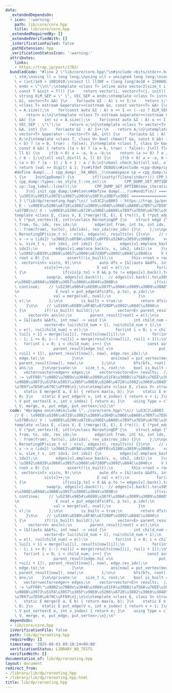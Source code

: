 ```yaml
---
data:
  _extendedDependsOn:
  - icon: ':warning:'
    path: lib/core/core.hpp
    title: lib/core/core.hpp
  _extendedRequiredBy: []
  _extendedVerifiedWith: []
  _isVerificationFailed: false
  _pathExtension: hpp
  _verificationStatusIcon: ':warning:'
  attributes:
    links:
    - https://trap.jp/post/1702/
  bundledCode: "#line 2 \"lib/core/core.hpp\"\n#include <bits/stdc++.h>\nusing namespace\
    \ std;\nusing ll = long long;\nusing ull = unsigned long long;\nconst int INF\
    \ = (int)1e9 + 1001010;\nconst ll llINF = (long long)4e18 + 22000020;\nconst string\
    \ endn = \"\\n\";\ntemplate <class T> inline auto vector2(size_t i, size_t j,\
    \ const T &init = T()) {\n    return vector(i, vector<T>(j, init));\n}\nconst\
    \ string ELM_SEP = \" \", VEC_SEP = endn;\ntemplate <class T> istream &operator>>(istream\
    \ &i, vector<T> &A) {\n    for(auto &I : A) i >> I;\n    return i;\n}\ntemplate\
    \ <class T> ostream &operator<<(ostream &o, const vector<T> &A) {\n    int sz\
    \ = A.size();\n    for(const auto &I : A) o << I << (--sz ? ELM_SEP : \"\");\n\
    \    return o;\n}\ntemplate <class T> ostream &operator<<(ostream &o, const vector<vector<T>>\
    \ &A) {\n    int sz = A.size();\n    for(const auto &I : A) o << I << (--sz ?\
    \ VEC_SEP : \"\");\n    return o;\n}\ntemplate <class T> vector<T> &operator++(vector<T>\
    \ &A, int) {\n    for(auto &I : A) I++;\n    return A;\n}\ntemplate <class T>\
    \ vector<T> &operator--(vector<T> &A, int) {\n    for(auto &I : A) I--;\n    return\
    \ A;\n}\ntemplate <class T, class U> bool chmax(T &a, const U &b) { return ((a\
    \ < b) ? (a = b, true) : false); }\ntemplate <class T, class U> bool chmin(T &a,\
    \ const U &b) { return ((a > b) ? (a = b, true) : false); }\nll floor_div(ll a,\
    \ ll b) {\n    if(b < 0) a = -a, b = -b;\n    return (a >= 0) ? a / b : (a + 1)\
    \ / b - 1;\n}\nll ceil_div(ll a, ll b) {\n    if(b < 0) a = -a, b = -b;\n    return\
    \ (a > 0) ? (a - 1) / b + 1 : a / b;\n}\nbool check_bit(ull val, ull digit) {\
    \ return (val >> digit) & 1; }\n#ifdef DEBUG\n#include <cpp-dump/cpp-dump.hpp>\n\
    #define dump(...) cpp_dump(__VA_ARGS__)\nnamespace cp = cpp_dump;\nstruct InitCppDump\
    \ {\n    InitCppDump() {\n        if(!isatty(fileno(stderr))) CPP_DUMP_SET_OPTION(es_style,\
    \ cpp_dump::types::es_style_t::no_es);\n        CPP_DUMP_SET_OPTION(log_label_func,\
    \ cp::log_label::line());\n        CPP_DUMP_SET_OPTION(max_iteration_count, 30);\n\
    \    }\n} init_cpp_dump;\n#else\n#define dump(...)\n#endif\n// ====================\
    \ \u3053\u3053\u307E\u3067\u30C6\u30F3\u30D7\u30EC ====================\n#line\
    \ 3 \"lib/dp/rerooting.hpp\"\n// \u53C2\u8003 : https://trap.jp/post/1702/\n//\
    \ E : \u90E8\u5206\u6728\u3082\u3069\u304D\u306E\u8A08\u7B97\u7D50\u679C\u306E\
    \u578B\n// V : \u90E8\u5206\u6728\u306E\u8A08\u7B97\u7D50\u679C\u306E\u578B\n\
    template <class E, class V, E (*merge)(E, E), E (*e)(), E (*put_edge)(V, int),\
    \ V (*put_vertex)(E, int)>\nclass RerootingDP {\n    struct edge {\n        int\
    \ from, to, idx, rev_idx;\n        edge(int from, int to, int idx, int rev_idx)\
    \ : from(from), to(to), idx(idx), rev_idx(rev_idx) {}\n    };\n\npublic:\n   \
    \ RerootingDP(size_t n) : n(n), edges(n), results(n) {}\n\n    // u -> v (idx1),\
    \ v -> u (idx2) \u306E2\u8FBA\u3092\u8FFD\u52A0\u3059\u308B\n    void add_bidirectional_edge(size_t\
    \ u, size_t v, int idx1, int idx2) {\n        edges[u].emplace_back(u, v, idx1,\
    \ idx2);\n        edges[v].emplace_back(v, u, idx2, idx1);\n    }\n\n    // root\
    \ \u3092\u6839\u3068\u3057\u3066\u6728DP\u3092\u884C\u3046\n    V build(size_t\
    \ root = 0) {\n        assert(!is_built);\n        this->root = root;\n      \
    \  vector<int> vis(n, 0);\n\n        auto dfs = [&](auto &&dfs, int v) -> V {\n\
    \            vis[v]++;\n            E val = e();\n            for(auto &p : edges[v])\
    \ {\n                if(vis[p.to] > 0 && p.to != edges[v].back().to)\n       \
    \             swap(p, edges[v].back());  // edges[v].back().to\u3092\u9802\u70B9\
    v\u306E\u89AA\u306B\u3057\u3066\u3044\u308B\n                if(vis[p.to] > 0)\
    \ continue;    // \u5230\u9054\u6E08\u307F\u306A\u3089\u30B9\u30AD\u30C3\u30D7\
    \n                E nval = put_edge(dfs(dfs, p.to), p.idx);\n                results[v].emplace_back(nval);\n\
    \                val = merge(val, nval);\n            }\n            return put_vertex(val,\
    \ v);\n        };\n\n        is_built = true;\n        return dfs(dfs, root);\n\
    \    }\n\n    // \u5168\u65B9\u4F4D\u6728DP\u3092\u884C\u3046\n    vector<V> reroot()\
    \ {\n        if(!is_built) build();\n        vector<E> parent_result(n);\n   \
    \     vector<V> ans(n);\n        parent_result[root] = e();\n\n        auto bfs\
    \ = [&](auto &&bfs, int now) -> void {\n            int child_num = results[now].size();\n\
    \            vector<E> lui(child_num + 1), rui(child_num + 1);\n            lui[0]\
    \ = e(), rui[child_num] = e();\n            for(int i = 0; i < child_num; i++)\
    \ lui[i + 1] = merge(lui[i], results[now][i]);\n            for(int i = child_num\
    \ - 1; i >= 0; i--) rui[i] = merge(results[now][i], rui[i + 1]);\n\n         \
    \   for(int i = 0; i < child_num; i++) {\n                const auto &edge = edges[now][i];\n\
    \                parent_result[edge.to] =\n                    put_edge(put_vertex(merge(merge(lui[i],\
    \ rui[i + 1]), parent_result[now]), now), edge.rev_idx);\n                bfs(bfs,\
    \ edge.to);\n            }\n\n            ans[now] = put_vertex(merge(lui.back(),\
    \ parent_result[now]), now);\n        };\n\n        bfs(bfs, root);\n        return\
    \ ans;\n    }\n\nprivate:\n    size_t n, root;\n    bool is_built = false;\n \
    \   vector<vector<edge>> edges;\n    vector<vector<E>> results;  // results[v][i]\
    \ := \uFF08\"\u9802\u70B9v\u304B\u3089\u51FA\u308Bi\u756A\u76EE\u306E\u8FBA\"\u304C\
    \u98DB\u3073\u51FA\u3057\u305F\u90E8\u5206\u6728\u3082\u3069\u304D\u306E\u8A08\
    \u7B97\u7D50\u679C\uFF09\n};\n\n\ntemplate <class E, class V> struct RDP {\n \
    \   static E merge(E a, E b) { return max(a, b); }\n    static E e() { return\
    \ 0; }\n    static E put_edge(V v, int e_index) { return v + 1; }\n    static\
    \ V put_vertex(E e, int v_index) { return e; }\n    using Type = class RerootingDP<E,\
    \ V, merge, e, put_edge, put_vertex>;\n};\n"
  code: "#pragma once\n#include \"../core/core.hpp\"\n// \u53C2\u8003 : https://trap.jp/post/1702/\n\
    // E : \u90E8\u5206\u6728\u3082\u3069\u304D\u306E\u8A08\u7B97\u7D50\u679C\u306E\
    \u578B\n// V : \u90E8\u5206\u6728\u306E\u8A08\u7B97\u7D50\u679C\u306E\u578B\n\
    template <class E, class V, E (*merge)(E, E), E (*e)(), E (*put_edge)(V, int),\
    \ V (*put_vertex)(E, int)>\nclass RerootingDP {\n    struct edge {\n        int\
    \ from, to, idx, rev_idx;\n        edge(int from, int to, int idx, int rev_idx)\
    \ : from(from), to(to), idx(idx), rev_idx(rev_idx) {}\n    };\n\npublic:\n   \
    \ RerootingDP(size_t n) : n(n), edges(n), results(n) {}\n\n    // u -> v (idx1),\
    \ v -> u (idx2) \u306E2\u8FBA\u3092\u8FFD\u52A0\u3059\u308B\n    void add_bidirectional_edge(size_t\
    \ u, size_t v, int idx1, int idx2) {\n        edges[u].emplace_back(u, v, idx1,\
    \ idx2);\n        edges[v].emplace_back(v, u, idx2, idx1);\n    }\n\n    // root\
    \ \u3092\u6839\u3068\u3057\u3066\u6728DP\u3092\u884C\u3046\n    V build(size_t\
    \ root = 0) {\n        assert(!is_built);\n        this->root = root;\n      \
    \  vector<int> vis(n, 0);\n\n        auto dfs = [&](auto &&dfs, int v) -> V {\n\
    \            vis[v]++;\n            E val = e();\n            for(auto &p : edges[v])\
    \ {\n                if(vis[p.to] > 0 && p.to != edges[v].back().to)\n       \
    \             swap(p, edges[v].back());  // edges[v].back().to\u3092\u9802\u70B9\
    v\u306E\u89AA\u306B\u3057\u3066\u3044\u308B\n                if(vis[p.to] > 0)\
    \ continue;    // \u5230\u9054\u6E08\u307F\u306A\u3089\u30B9\u30AD\u30C3\u30D7\
    \n                E nval = put_edge(dfs(dfs, p.to), p.idx);\n                results[v].emplace_back(nval);\n\
    \                val = merge(val, nval);\n            }\n            return put_vertex(val,\
    \ v);\n        };\n\n        is_built = true;\n        return dfs(dfs, root);\n\
    \    }\n\n    // \u5168\u65B9\u4F4D\u6728DP\u3092\u884C\u3046\n    vector<V> reroot()\
    \ {\n        if(!is_built) build();\n        vector<E> parent_result(n);\n   \
    \     vector<V> ans(n);\n        parent_result[root] = e();\n\n        auto bfs\
    \ = [&](auto &&bfs, int now) -> void {\n            int child_num = results[now].size();\n\
    \            vector<E> lui(child_num + 1), rui(child_num + 1);\n            lui[0]\
    \ = e(), rui[child_num] = e();\n            for(int i = 0; i < child_num; i++)\
    \ lui[i + 1] = merge(lui[i], results[now][i]);\n            for(int i = child_num\
    \ - 1; i >= 0; i--) rui[i] = merge(results[now][i], rui[i + 1]);\n\n         \
    \   for(int i = 0; i < child_num; i++) {\n                const auto &edge = edges[now][i];\n\
    \                parent_result[edge.to] =\n                    put_edge(put_vertex(merge(merge(lui[i],\
    \ rui[i + 1]), parent_result[now]), now), edge.rev_idx);\n                bfs(bfs,\
    \ edge.to);\n            }\n\n            ans[now] = put_vertex(merge(lui.back(),\
    \ parent_result[now]), now);\n        };\n\n        bfs(bfs, root);\n        return\
    \ ans;\n    }\n\nprivate:\n    size_t n, root;\n    bool is_built = false;\n \
    \   vector<vector<edge>> edges;\n    vector<vector<E>> results;  // results[v][i]\
    \ := \uFF08\"\u9802\u70B9v\u304B\u3089\u51FA\u308Bi\u756A\u76EE\u306E\u8FBA\"\u304C\
    \u98DB\u3073\u51FA\u3057\u305F\u90E8\u5206\u6728\u3082\u3069\u304D\u306E\u8A08\
    \u7B97\u7D50\u679C\uFF09\n};\n\n\ntemplate <class E, class V> struct RDP {\n \
    \   static E merge(E a, E b) { return max(a, b); }\n    static E e() { return\
    \ 0; }\n    static E put_edge(V v, int e_index) { return v + 1; }\n    static\
    \ V put_vertex(E e, int v_index) { return e; }\n    using Type = class RerootingDP<E,\
    \ V, merge, e, put_edge, put_vertex>;\n};\n"
  dependsOn:
  - lib/core/core.hpp
  isVerificationFile: false
  path: lib/dp/rerooting.hpp
  requiredBy: []
  timestamp: '2025-08-03 09:18:24+09:00'
  verificationStatus: LIBRARY_NO_TESTS
  verifiedWith: []
documentation_of: lib/dp/rerooting.hpp
layout: document
redirect_from:
- /library/lib/dp/rerooting.hpp
- /library/lib/dp/rerooting.hpp.html
title: lib/dp/rerooting.hpp
---
```

